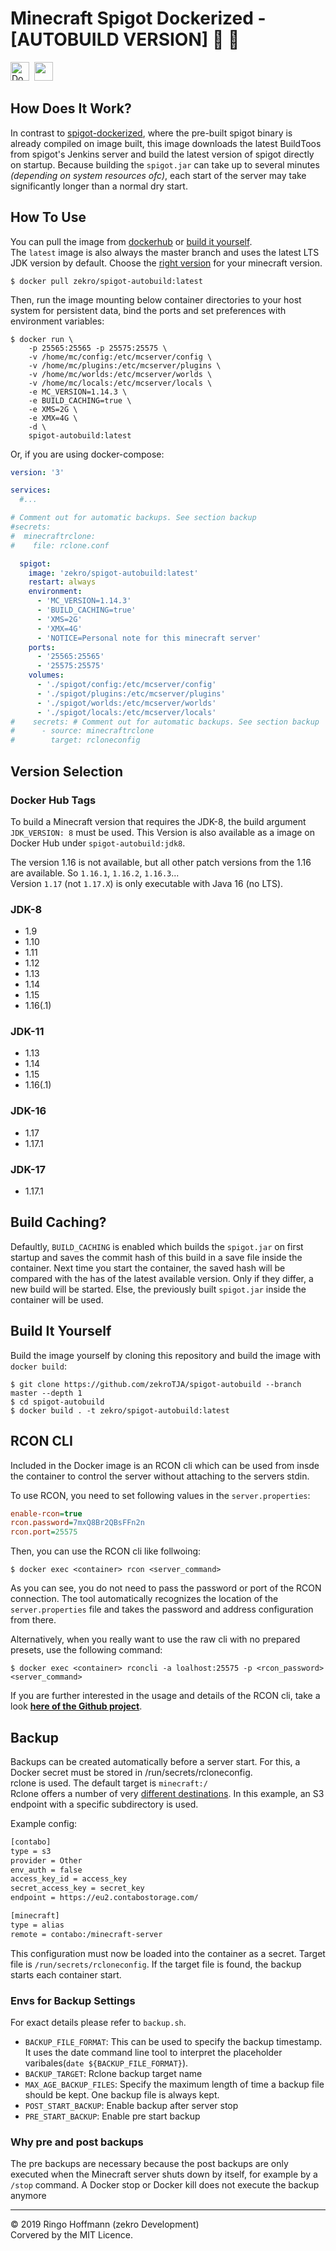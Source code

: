 # Minecraft Spigot Dockerized - [AUTOBUILD VERSION]  🐳 💎

<a href="https://hub.docker.com/r/zekro/spigot-autobuild"><img alt="Docker Cloud Automated build" height="30" src="https://img.shields.io/docker/cloud/automated/zekro/spigot-autobuild.svg?color=cyan&logo=docker&logoColor=cyan&style=for-the-badge"></a>&nbsp;
<img height="30" src="https://forthebadge.com/images/badges/built-with-grammas-recipe.svg" />

## How Does It Work?

In contrast to [spigot-dockerized](https://github.com/zekroTJA/spigot-dockerized), where the pre-built spigot binary is already compiled on image built, this image downloads the latest BuildToos from spigot's Jenkins server and build the latest version of spigot directly on startup. Because building the `spigot.jar` can take up to several minutes *(depending on system resources ofc)*, each start of the server may take significantly longer than a normal dry start.

## How To Use

You can pull the image from [dockerhub](https://hub.docker.com/r/zekro/spigot-autobuild) or [build it yourself](#build-it-yourself).  
The `latest` image is also always the master branch and uses the latest LTS JDK version by default.
Choose the [right version](#version-selection) for your minecraft version.
```
$ docker pull zekro/spigot-autobuild:latest
```

Then, run the image mounting below container directories to your host system for persistent data, bind the ports and set preferences with environment variables: 

```
$ docker run \
    -p 25565:25565 -p 25575:25575 \
    -v /home/mc/config:/etc/mcserver/config \
    -v /home/mc/plugins:/etc/mcserver/plugins \
    -v /home/mc/worlds:/etc/mcserver/worlds \
    -v /home/mc/locals:/etc/mcserver/locals \
    -e MC_VERSION=1.14.3 \
    -e BUILD_CACHING=true \
    -e XMS=2G \
    -e XMX=4G \
    -d \
    spigot-autobuild:latest
```

Or, if you are using docker-compose:

```yml
version: '3'

services:
  #...

# Comment out for automatic backups. See section backup
#secrets:
#  minecraftrclone:
#    file: rclone.conf

  spigot:
    image: 'zekro/spigot-autobuild:latest'
    restart: always
    environment:
      - 'MC_VERSION=1.14.3'
      - 'BUILD_CACHING=true'
      - 'XMS=2G'
      - 'XMX=4G'
      - 'NOTICE=Personal note for this minecraft server'
    ports:
      - '25565:25565'
      - '25575:25575'
    volumes:
      - './spigot/config:/etc/mcserver/config'
      - './spigot/plugins:/etc/mcserver/plugins'
      - './spigot/worlds:/etc/mcserver/worlds'
      - './spigot/locals:/etc/mcserver/locals'
#    secrets: # Comment out for automatic backups. See section backup
#      - source: minecraftrclone
#        target: rcloneconfig
```

## Version Selection
### Docker Hub Tags
To build a Minecraft version that requires the JDK-8, the build argument `JDK_VERSION: 8` must be used. This Version is also available as a image on Docker Hub under `spigot-autobuild:jdk8`.

The version 1.16 is not available, but all other patch versions from the 1.16 are available. So `1.16.1`, `1.16.2`, `1.16.3`...  
Version `1.17` (not `1.17.X`) is only executable with Java 16 (no LTS).
### JDK-8
- 1.9
- 1.10
- 1.11
- 1.12
- 1.13
- 1.14
- 1.15
- 1.16(.1)


### JDK-11
- 1.13
- 1.14
- 1.15
- 1.16(.1)

### JDK-16
- 1.17
- 1.17.1

### JDK-17
- 1.17.1

## Build Caching?

Defaultly, `BUILD_CACHING` is enabled which builds the `spigot.jar` on first startup and saves the commit hash of this build in a save file inside the container. Next time you start the container, the saved hash will be compared with the has of the latest available version. Only if they differ, a new build will be started. Else, the previously built `spigot.jar` inside the container will be used.

## Build It Yourself

Build the image yourself by cloning this repository and build the image with `docker build`:

```
$ git clone https://github.com/zekroTJA/spigot-autobuild --branch master --depth 1
$ cd spigot-autobuild
$ docker build . -t zekro/spigot-autobuild:latest
```

## RCON CLI

Included in the Docker image is an RCON cli which can be used from insde the container to control the server without attaching to the servers stdin.

To use RCON, you need to set following values in the `server.properties`:
```cfg
enable-rcon=true
rcon.password=7mxQ8Br2QBsFFn2n
rcon.port=25575
```

Then, you can use the RCON cli like follwoing:

```
$ docker exec <container> rcon <server_command>
```

As you can see, you do not need to pass the password or port of the RCON connection. The tool automatically recognizes the location of the `server.properties` file and takes the password and address configuration from there.

Alternatively, when you really want to use the raw cli with no prepared presets, use the following command:
```
$ docker exec <container> rconcli -a loalhost:25575 -p <rcon_password> <server_command>
```

If you are further interested in the usage and details of the RCON cli, take a look [**here of the Github project**](https://github.com/zekroTJA/rconclient).

## Backup

Backups can be created automatically before a server start.
For this, a Docker secret must be stored in /run/secrets/rcloneconfig.  
rclone is used. The default target is `minecraft:/`  
Rclone offers a number of very [different destinations](https://rclone.org/overview/). In this example, an S3 endpoint with a specific subdirectory is used.

Example config:

```txt
[contabo]
type = s3
provider = Other
env_auth = false
access_key_id = access_key
secret_access_key = secret_key
endpoint = https://eu2.contabostorage.com/

[minecraft]
type = alias
remote = contabo:/minecraft-server
```

This configuration must now be loaded into the container as a secret.
Target file is ``/run/secrets/rcloneconfig``.
If the target file is found, the backup starts each container start.

### Envs for Backup Settings

For exact details please refer to ``backup.sh``.

- ``BACKUP_FILE_FORMAT``:
This can be used to specify the backup timestamp.
It uses the date command line tool to interpret the placeholder varibales(``date ${BACKUP_FILE_FORMAT}``).  
- ``BACKUP_TARGET``: Rclone backup target name
- ``MAX_AGE_BACKUP_FILES``:
Specify the maximum length of time a backup file should be kept. One backup file is always kept.
- ``POST_START_BACKUP``: Enable backup after server stop
- ``PRE_START_BACKUP``: Enable pre start backup  

### Why pre and post backups

The pre backups are necessary because the post backups are only executed when the Minecraft server shuts down by itself, for example by a ``/stop`` command. A Docker stop or Docker kill does not execute the backup anymore

---

© 2019 Ringo Hoffmann (zekro Development)  
Corvered by the MIT Licence.
